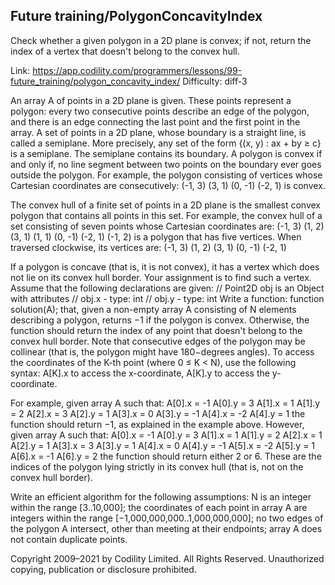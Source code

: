 Future training/PolygonConcavityIndex
------------------------
Check whether a given polygon in a 2D plane is convex; if not, return the index of a vertex that doesn't belong to the convex hull.

Link: https://app.codility.com/programmers/lessons/99-future_training/polygon_concavity_index/
Difficulty: diff-3

An array A of points in a 2D plane is given. These points represent a polygon: every two consecutive points describe an edge of the polygon, and there is an edge connecting the last point and the first point in the array.
A set of points in a 2D plane, whose boundary is a straight line, is called a semiplane. More precisely, any set of the form {(x, y) : ax + by ≥ c} is a semiplane. The semiplane contains its boundary.
A polygon is convex if and only if, no line segment between two points on the boundary ever goes outside the polygon.
For example, the polygon consisting of vertices whose Cartesian coordinates are consecutively:
  (-1, 3)   (3, 1)   (0, -1)   (-2, 1)
is convex.

The convex hull of a finite set of points in a 2D plane is the smallest convex polygon that contains all points in this set. For example, the convex hull of a set consisting of seven points whose Cartesian coordinates are:
  (-1, 3)   (1, 2)   (3, 1)   (1, 1)   (0, -1)   (-2, 1)  (-1, 2)
is a polygon that has five vertices. When traversed clockwise, its vertices are:
  (-1, 3)   (1, 2)   (3, 1)   (0, -1)   (-2, 1)

If a polygon is concave (that is, it is not convex), it has a vertex which does not lie on its convex hull border. Your assignment is to find such a vertex.
Assume that the following declarations are given:
// Point2D obj is an Object with attributes
// obj.x - type: int
// obj.y - type: int
Write a function:
function solution(A);
that, given a non-empty array A consisting of N elements describing a polygon, returns −1 if the polygon is convex. Otherwise, the function should return the index of any point that doesn't belong to the convex hull border. Note that consecutive edges of the polygon may be collinear (that is, the polygon might have 180−degrees angles).
To access the coordinates of the K-th point (where 0 ≤ K < N), use the following syntax:
A[K].x to access the x-coordinate,
A[K].y to access the y-coordinate.

For example, given array A such that:
  A[0].x = -1  A[0].y =  3
  A[1].x =  1  A[1].y =  2
  A[2].x =  3  A[2].y =  1
  A[3].x =  0  A[3].y = -1
  A[4].x = -2  A[4].y =  1
the function should return −1, as explained in the example above.
However, given array A such that:
  A[0].x = -1  A[0].y =  3
  A[1].x =  1  A[1].y =  2
  A[2].x =  1  A[2].y =  1
  A[3].x =  3  A[3].y =  1
  A[4].x =  0  A[4].y = -1
  A[5].x = -2  A[5].y =  1
  A[6].x = -1  A[6].y =  2
the function should return either 2 or 6. These are the indices of the polygon lying strictly in its convex hull (that is, not on the convex hull border).

Write an efficient algorithm for the following assumptions:
N is an integer within the range [3..10,000];
the coordinates of each point in array A are integers within the range [−1,000,000,000..1,000,000,000];
no two edges of the polygon A intersect, other than meeting at their endpoints;
array A does not contain duplicate points.



Copyright 2009–2021 by Codility Limited. All Rights Reserved. Unauthorized copying, publication or disclosure prohibited.